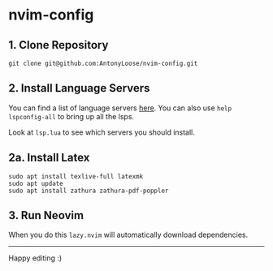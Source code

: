 # nvim-config

## 1. Clone Repository

```
git clone git@github.com:AntonyLoose/nvim-config.git
```

## 2. Install Language Servers

You can find a list of language servers [here](https://github.com/neovim/nvim-lspconfig/blob/master/doc/configs.md#html).
You can also use `help lspconfig-all` to bring up all the lsps.

Look at `lsp.lua` to see which servers you should install.

## 2a. Install Latex

```
sudo apt install texlive-full latexmk
sudo apt update
sudo apt install zathura zathura-pdf-poppler
```

## 3. Run Neovim

When you do this `lazy.nvim` will automatically download dependencies.

---

Happy editing :)

